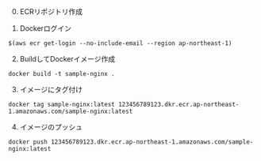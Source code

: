 0. ECRリポジトリ作成

1. Dockerログイン
```
$(aws ecr get-login --no-include-email --region ap-northeast-1)
```

2. BuildしてDockerイメージ作成
```
docker build -t sample-nginx .
```

3. イメージにタグ付け
```
docker tag sample-nginx:latest 123456789123.dkr.ecr.ap-northeast-1.amazonaws.com/sample-nginx:latest
```

4. イメージのプッシュ
```
docker push 123456789123.dkr.ecr.ap-northeast-1.amazonaws.com/sample-nginx:latest
```
